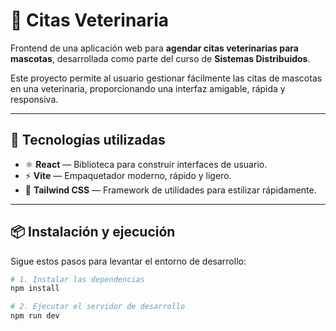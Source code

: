 # 🐾 Citas Veterinaria

Frontend de una aplicación web para **agendar citas veterinarias para mascotas**, desarrollada como parte del curso de **Sistemas Distribuidos**.

Este proyecto permite al usuario gestionar fácilmente las citas de mascotas en una veterinaria, proporcionando una interfaz amigable, rápida y responsiva.

---

## 🚀 Tecnologías utilizadas

- ⚛️ **React** — Biblioteca para construir interfaces de usuario.
- ⚡ **Vite** — Empaquetador moderno, rápido y ligero.
- 🎨 **Tailwind CSS** — Framework de utilidades para estilizar rápidamente.

---

## 📦 Instalación y ejecución

Sigue estos pasos para levantar el entorno de desarrollo:

```bash
# 1. Instalar las dependencias
npm install

# 2. Ejecutar el servidor de desarrollo
npm run dev
```